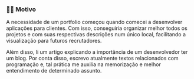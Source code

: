 ### 🐱‍💻 Motivo

A necessidade de um portfolio começou quando comecei a desenvolver aplicações para clientes. Com isso, conseguiria organizar melhor todos os projetos e com suas respectivas descrições num único local, facilitando a visualização para futuros recrutadores.

Além disso, li um artigo explicando a importância de um desenvolvedor ter um blog. Por conta disso, escrevo atualmente textos relacionados com programação e, tal prática me auxilia na memorização e melhor entendimento de determinado assunto.
